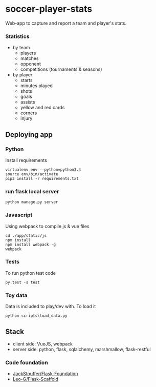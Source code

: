 # soccer-player-stats
Web-app to capture and report a team and player's stats.


### Statistics
 * by team
   * players
   * matches
   * opponent
   * competitions (tournaments & seasons)
 * by player
   * starts
   * minutes played
   * shots
   * goals
   * assists
   * yellow and red cards
   * corners
   * injury


## Deploying app

### Python
Install requirements
```
virtualenv env --python=python3.4
source env/bin/activate
pip3 install -r requirements.txt
```

### run flask local server
```
python manage.py server
```

### Javascript
Using webpack to compile js & vue files

```
cd ./app/static/js
npm install
npm install webpack -g
webpack
```

### Tests
To run python test code
```
py.test -s test
```

### Toy data
Data is included to play/dev with. To load it

```
python scripts\load_data.py
```


## Stack
 * client side: VueJS, webpack
 * server side: python, flask, sqlalchemy, marshmallow, flask-restful

### Code foundation
 * [JackStouffer/Flask-Foundation](https://github.com/JackStouffer/Flask-Foundation)
 * [Leo-G/Flask-Scaffold](https://github.com/Leo-G/Flask-Scaffold)
